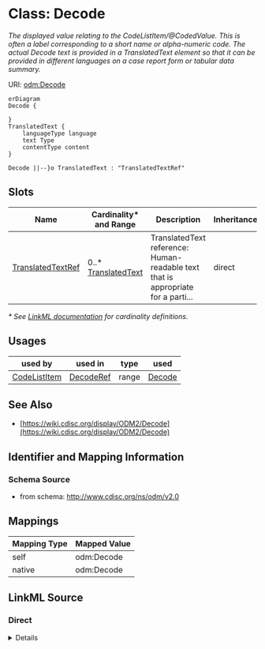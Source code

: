 # Class: Decode

_The displayed value relating to the CodeListItem/@CodedValue. This is often a label corresponding to a short name or alpha-numeric code. The actual Decode text is provided in a TranslatedText element so that it can be provided in different languages on a case report form or tabular data summary._




URI: [odm:Decode](http://www.cdisc.org/ns/odm/v2.0/Decode)


```mermaid
erDiagram
Decode {

}
TranslatedText {
    languageType language  
    text Type  
    contentType content  
}

Decode ||--}o TranslatedText : "TranslatedTextRef"

```



<!-- no inheritance hierarchy -->


## Slots

| Name | Cardinality* and Range | Description | Inheritance |
| ---  | --- | --- | --- |
| [TranslatedTextRef](TranslatedTextRef.md) | 0..* <br/> [TranslatedText](TranslatedText.md) | TranslatedText reference: Human-readable text that is appropriate for a parti... | direct |

_* See [LinkML documentation](https://linkml.io/linkml/schemas/slots.html#slot-cardinality) for cardinality definitions._




## Usages

| used by | used in | type | used |
| ---  | --- | --- | --- |
| [CodeListItem](CodeListItem.md) | [DecodeRef](DecodeRef.md) | range | [Decode](Decode.md) |






## See Also

* [https://wiki.cdisc.org/display/ODM2/Decode](https://wiki.cdisc.org/display/ODM2/Decode)

## Identifier and Mapping Information







### Schema Source


* from schema: http://www.cdisc.org/ns/odm/v2.0





## Mappings

| Mapping Type | Mapped Value |
| ---  | ---  |
| self | odm:Decode |
| native | odm:Decode |





## LinkML Source

<!-- TODO: investigate https://stackoverflow.com/questions/37606292/how-to-create-tabbed-code-blocks-in-mkdocs-or-sphinx -->

### Direct

<details>
```yaml
name: Decode
description: The displayed value relating to the CodeListItem/@CodedValue. This is
  often a label corresponding to a short name or alpha-numeric code. The actual Decode
  text is provided in a TranslatedText element so that it can be provided in different
  languages on a case report form or tabular data summary.
from_schema: http://www.cdisc.org/ns/odm/v2.0
see_also:
- https://wiki.cdisc.org/display/ODM2/Decode
rank: 1000
slots:
- TranslatedTextRef
slot_usage:
  TranslatedTextRef:
    name: TranslatedTextRef
    multivalued: true
    domain_of:
    - Description
    - Question
    - Definition
    - Prompt
    - CRFCompletionInstructions
    - ImplementationNotes
    - CDISCNotes
    - ErrorMessage
    - Decode
    - Comment
    range: TranslatedText
    inlined: true
    inlined_as_list: true
class_uri: odm:Decode

```
</details>

### Induced

<details>
```yaml
name: Decode
description: The displayed value relating to the CodeListItem/@CodedValue. This is
  often a label corresponding to a short name or alpha-numeric code. The actual Decode
  text is provided in a TranslatedText element so that it can be provided in different
  languages on a case report form or tabular data summary.
from_schema: http://www.cdisc.org/ns/odm/v2.0
see_also:
- https://wiki.cdisc.org/display/ODM2/Decode
rank: 1000
slot_usage:
  TranslatedTextRef:
    name: TranslatedTextRef
    multivalued: true
    domain_of:
    - Description
    - Question
    - Definition
    - Prompt
    - CRFCompletionInstructions
    - ImplementationNotes
    - CDISCNotes
    - ErrorMessage
    - Decode
    - Comment
    range: TranslatedText
    inlined: true
    inlined_as_list: true
attributes:
  TranslatedTextRef:
    name: TranslatedTextRef
    description: 'TranslatedText reference: Human-readable text that is appropriate
      for a particular language. TranslatedText elements typically occur in a series,
      presenting a set of alternative textual renditions for different languages and
      types.'
    from_schema: http://www.cdisc.org/ns/odm/v2.0
    rank: 1000
    multivalued: true
    identifier: false
    alias: TranslatedTextRef
    owner: Decode
    domain_of:
    - Description
    - Question
    - Definition
    - Prompt
    - CRFCompletionInstructions
    - ImplementationNotes
    - CDISCNotes
    - ErrorMessage
    - Decode
    - Comment
    range: TranslatedText
    inlined: true
    inlined_as_list: true
class_uri: odm:Decode

```
</details>